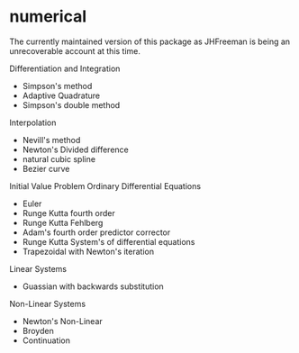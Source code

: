 # numerical

The currently maintained version of this package as JHFreeman is being an unrecoverable account at this time.

Differentiation and Integration
- Simpson's method
- Adaptive Quadrature
- Simpson's double method

Interpolation
- Nevill's method
- Newton's Divided difference
- natural cubic spline
- Bezier curve

Initial Value Problem Ordinary Differential Equations
- Euler
- Runge Kutta fourth order
- Runge Kutta Fehlberg
- Adam's fourth order predictor corrector
- Runge Kutta System's of differential equations
- Trapezoidal with Newton's iteration

Linear Systems
- Guassian with backwards substitution

Non-Linear Systems
- Newton's Non-Linear
- Broyden
- Continuation

